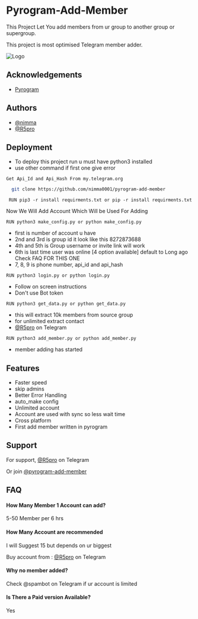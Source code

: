 
# Pyrogram-Add-Member

This Project Let You add members from ur group to another group or supergroup.

This project is most optimised Telegram member adder.


![Logo](https://raw.githubusercontent.com/nimma0001/pyrogram-add-member/main/logo/20220918_025117_0000.png?token=GHSAT0AAAAAABYVEJWBS3O7ZXL26KPH5FTEYZGHRXQ)


## Acknowledgements

 - [Pyrogram](https://github.com/pyrogram/pyrogram)



## Authors

- [@nimma](https://www.github.com/nimma0001)
- [@R5pro](http://t.me/R5pro)


## Deployment

- To deploy this project run u must have python3 installed
- use other command if first one give error 


```
Get Api_Id and Api_Hash From my.telegram.org
```
```bash
  git clone https://github.com/nimma0001/pyrogram-add-member
```
```
 RUN pip3 -r install requirments.txt or pip -r install requirments.txt 
```
Now We Will Add Account Which Will be Used For Adding 
```
RUN python3 make_config.py or python make_config.py
```
- first is number of account u have
- 2nd  and 3rd is group id it look like this 8272873688
- 4th and 5th is Group username or invite link will work
- 6th is last time user was online [4 option available] default to Long ago Check FAQ FOR THIS ONE
- 7, 8, 9 is phone number, api_id and api_hash
```
RUN python3 login.py or python login.py 
```
- Follow on screen instructions
- Don't use Bot token
```
RUN python3 get_data.py or python get_data.py
```
- this will extract 10k members from source group
- for unlimited extract contact 
- [@R5pro](http://t.me/R5pro) on Telegram
```
RUN python3 add_member.py or python add_member.py
```
- member adding has started

## Features

- Faster speed
- skip admins
- Better Error Handling 
- auto_make config
- Unlimited account
- Account are used with sync so less wait time
- Cross platform
- First add member written in pyrogram 


## Support

For support, [@R5pro](http://t.me/R5pro) on Telegram

Or join [@pyrogram-add-member](https://t.me/pyrogram_add_member)


## FAQ

#### How Many Member 1 Account can add?

5-50 Member per 6 hrs

#### How Many Account are recommended 

I will Suggest 15 but depends on ur biggest

Buy account from : [@R5pro](http://t.me/R5pro) on Telegram

#### Why no member added?

Check @spambot on Telegram if ur account is limited

#### Is There a Paid version Available?

Yes


